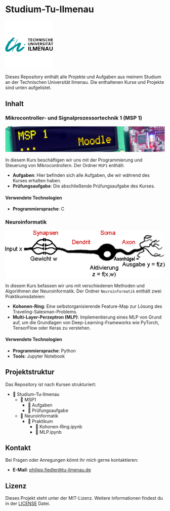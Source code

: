 # Studium-Tu-Ilmenau



<img src="./Image_LICENSE/technische-universitat-ilmenau-seeklogo.svg" alt="TU Ilmenau Logo" width="30%">

Dieses Repository enthält alle Projekte und Aufgaben aus meinem Studium an der Technischen Universität Ilmenau. Die enthaltenen Kurse und Projekte sind unten aufgelistet.

## Inhalt

### Mikrocontroller- und Signalprozessortechnik 1 (MSP 1)

![MSP 1](./Image_LICENSE/moodle_lcd_web_a.jpg)

In diesem Kurs beschäftigen wir uns mit der Programmierung und Steuerung von Mikrocontrollern. Der Ordner `MSP1` enthält:

- **Aufgaben**: Hier befinden sich alle Aufgaben, die wir während des Kurses erhalten haben.
- **Prüfungsaufgabe**: Die abschließende Prüfungsaufgabe des Kurses.

#### Verwendete Technologien

- **Programmiersprache**: C

### Neuroinformatik

![Neuroinformatik](./Image_LICENSE/NI-Prakt-Logo.gif)

In diesem Kurs befassen wir uns mit verschiedenen Methoden und Algorithmen der Neuroinformatik. Der Ordner `Neuroinformatik` enthält zwei Praktikumsdateien:

- **Kohonen-Ring**: Eine selbstorganisierende Feature-Map zur Lösung des Traveling-Salesman-Problems.
- **Multi-Layer-Perzeptron (MLP)**: Implementierung eines MLP von Grund auf, um die Grundlagen von Deep-Learning-Frameworks wie PyTorch, TensorFlow oder Keras zu verstehen.

#### Verwendete Technologien

- **Programmiersprache**: Python
- **Tools**: Jupyter Notebook

## Projektstruktur

Das Repository ist nach Kursen strukturiert:


- 📂 Studium-Tu-Ilmenau
  - 📂 MSP1
    - 📂 Aufgaben
    - 📂 Prüfungsaufgabe
  - 📂 Neuroinformatik
    - 📂 Praktikum
      - 📄 Kohonen-Ring.ipynb
      - 📄 MLP.ipynb

## Kontakt

Bei Fragen oder Anregungen könnt ihr mich gerne kontaktieren:

- **E-Mail**: [philipp.fiedler@tu-ilmenau.de](mailto:philipp.fiedler@tu-ilmenau.de)

## Lizenz

Dieses Projekt steht unter der MIT-Lizenz. Weitere Informationen findest du in der [LICENSE](./Image_LICENSE/LICENSE) Datei.
